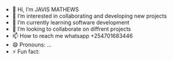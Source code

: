 - 👋 Hi, I’m JAVIS MATHEWS
- 👀 I’m interested in collaborating and developing new projects
- 🌱 I’m currently learning software development
- 💞️ I’m looking to collaborate on diffrent projects
- 📫 How to reach me whatsapp +254701683446
- 😄 Pronouns: ...
- ⚡ Fun fact: 

<!---
Rainey254/Rainey254 is a ✨ special ✨ repository because its `README.md` (this file) appears on your GitHub profile.
You can click the Preview link to take a look at your changes.
--->
